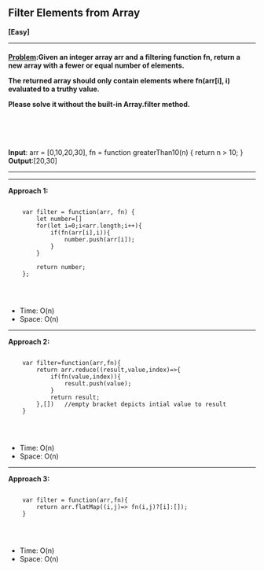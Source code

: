 ##  Filter Elements from Array

<b>[Easy]</b>
<br/>

<hr/>

<h4><a href="https://leetcode.com/problems/filter-elements-from-array/description/">Problem</a>:Given an integer array arr and a filtering function fn, return a new array with a fewer or equal number of elements.<br>

The returned array should only contain elements where fn(arr[i], i) evaluated to a truthy value.<br>

Please solve it without the built-in Array.filter method.<br>


<br/>

</h4>

<br/>

<b>Input</b>: arr = [0,10,20,30], fn = function greaterThan10(n) { return n > 10; } <br>
<b>Output</b>:[20,30]<br/>
<hr>
<hr>

<b>Approach 1:</b> 
<br/>

```

    var filter = function(arr, fn) {
        let number=[]
        for(let i=0;i<arr.length;i++){
            if(fn(arr[i],i)){
                number.push(arr[i]);
            }
        }

        return number;
    };


```

<br/>
<ul>
<li>Time: O(n) </li>
<li>Space: O(n) </li>
</ul>
<hr>

<b>Approach 2:</b> 
<br/>

```

    var filter=function(arr,fn){
        return arr.reduce((result,value,index)=>{
            if(fn(value,index)){
                result.push(value);
            }
            return result;
        },[])   //empty bracket depicts intial value to result
    }


```

<br/>
<ul>
<li>Time: O(n) </li>
<li>Space: O(n) </li>
</ul>

<hr>

<b>Approach 3:</b> 
<br/>

```

    var filter = function(arr,fn){
        return arr.flatMap((i,j)=> fn(i,j)?[i]:[]);
    }


```

<br/>
<ul>
<li>Time: O(n) </li>
<li>Space: O(n) </li>
</ul>
